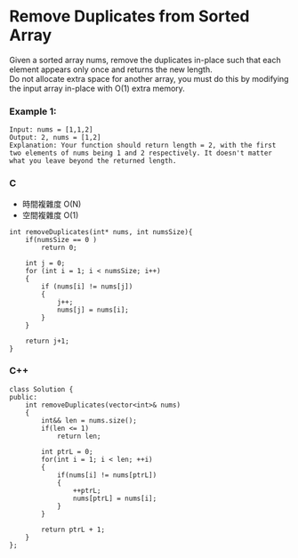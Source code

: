 # Remove Duplicates from Sorted Array
Given a sorted array nums, remove the duplicates in-place such that each element appears only once and returns the new length.  
Do not allocate extra space for another array, you must do this by modifying the input array in-place with O(1) extra memory.

### Example 1:
```
Input: nums = [1,1,2]
Output: 2, nums = [1,2]
Explanation: Your function should return length = 2, with the first two elements of nums being 1 and 2 respectively. It doesn't matter what you leave beyond the returned length.
```

 
### C

* 時間複雜度 O(N)
* 空間複雜度 O(1)
```
int removeDuplicates(int* nums, int numsSize){
    if(numsSize == 0 )
        return 0;

    int j = 0;    
    for (int i = 1; i < numsSize; i++)
    {
        if (nums[i] != nums[j])
        {
            j++;
            nums[j] = nums[i];
        }
    }

    return j+1;
}
```

### C++
```
class Solution {
public:
    int removeDuplicates(vector<int>& nums)
    {
        int&& len = nums.size();
        if(len <= 1)
            return len;
        
        int ptrL = 0;
        for(int i = 1; i < len; ++i)
        {
            if(nums[i] != nums[ptrL])
            {
                ++ptrL;
                nums[ptrL] = nums[i];
            }
        }

        return ptrL + 1;
    }
};
```
